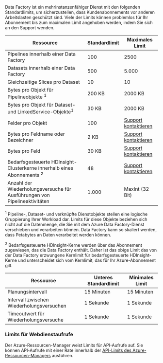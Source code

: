 Data Factory ist ein mehrinstanzenfähiger Dienst mit den folgenden Standardlimits, um sicherzustellen, dass Kundenabonnements vor anderen Arbeitslasten geschützt sind. Viele der Limits können problemlos für Ihr Abonnement bis zum maximalen Limit angehoben werden, indem Sie sich an den Support wenden.

**Ressource** | **Standardlimit** | **Maximales Limit**
-------- | ------------- | -------------
Pipelines innerhalb einer Data Factory | 100 | 2500
Datasets innerhalb einer Data Factory | 500 | 5\.000
Gleichzeitige Slices pro Dataset | 10 | 10
Bytes pro Objekt für Pipelineobjekte <sup>1</sup> | 200 KB | 2000 KB
Bytes pro Objekt für Dataset- und LinkedService-Objekte<sup>1</sup> | 30 KB | 2000 KB
Felder pro Objekt | 100 | [Support kontaktieren](https://azure.microsoft.com/blog/2014/06/04/azure-limits-quotas-increase-requests/)
Bytes pro Feldname oder Bezeichner | 2 KB | [Support kontaktieren](https://azure.microsoft.com/blog/2014/06/04/azure-limits-quotas-increase-requests/)
Bytes pro Feld | 30 KB | [Support kontaktieren](https://azure.microsoft.com/blog/2014/06/04/azure-limits-quotas-increase-requests/)
Bedarfsgesteuerte HDInsight-Clusterkerne innerhalb eines Abonnements <sup>2</sup> | 48 | [Support kontaktieren](https://azure.microsoft.com/blog/2014/06/04/azure-limits-quotas-increase-requests/)
Anzahl der Wiederholungsversuche für Ausführungen von Pipelineaktivitäten | 1\.000 | MaxInt (32 Bit)

<sup>1</sup> Pipeline-, Dataset- und verknüpfte Dienstobjekte stellen eine logische Gruppierung Ihrer Workload dar. Limits für diese Objekte beziehen sich nicht auf die Datenmenge, die Sie mit dem Azure Data Factory-Dienst verschieben und verarbeiten können. Data Factory kann so skaliert werden, dass Petabytes an Daten verarbeitet werden können.

<sup>2</sup> Bedarfsgesteuerte HDInsight-Kerne werden über das Abonnement zugewiesen, das die Data Factory enthält. Daher ist das obige Limit das von der Data Factory erzwungene Kernlimit für bedarfsgesteuerte HDInsight-Kerne und unterscheidet sich vom Kernlimit, das für Ihr Azure-Abonnement gilt.


**Ressource** | **Unteres Standardlimit** | **Minimales Limit**
-------- | ------------------- | -------------
Planungsintervall | 15 Minuten | 15 Minuten
Intervall zwischen Wiederholungsversuchen | 1 Sekunde | 1 Sekunde
Timeoutwert für Wiederholungsversuche | 1 Sekunde | 1 Sekunde


### Limits für Webdienstaufrufe

Der Azure-Ressourcen-Manager weist Limits für API-Aufrufe auf. Sie können API-Aufrufe mit einer Rate innerhalb der [API-Limits des Azure-Ressourcen-Managers](azure-subscription-service-limits/#resource-group-limits) ausführen.

<!---HONumber=AcomDC_0128_2016-->